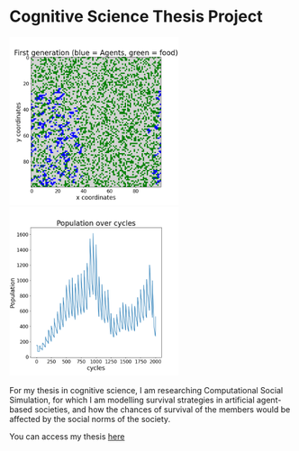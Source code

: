 # Cognitive Science Thesis Project

<img src="games/gameFig_3349.png?raw=true" width="300px" title = "The gameboard" alt="Gameboard from a single run of the simulation"></img>
<img src="games/populationFig_3349.png?raw=true" width="300px" title = "The population graph" alt="A single run of the simulation"></img>

For my thesis in cognitive science, I am researching Computational Social Simulation, for which I am modelling survival strategies in artificial agent-based societies, and how the chances of survival of the members would be affected by the social norms of the society.

You can access my thesis <a href="https://docs.google.com/document/d/1CYQ2lgvxFDmFtONXFs0qCZu8Etnl5qnuPo-KUwe82pI/edit?usp=sharing">here</a> 
